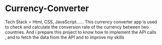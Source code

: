 # Currency-Converter
Tech Stack = Html, CSS, JavaScript...... This currency converter app is used to check and calculate the conversion rate of the currency between two countries. And i prepare this project to know how to implement the API calls , and to fetch the data from the API and to improve my skills
